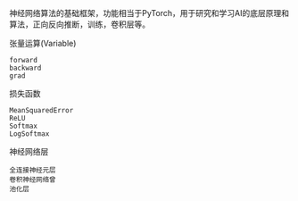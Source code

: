 神经网络算法的基础框架，功能相当于PyTorch，用于研究和学习AI的底层原理和算法，正向反向推断，训练，卷积层等。

张量运算(Variable)
```
forward
backward
grad
```

损失函数
```
MeanSquaredError
ReLU
Softmax
LogSoftmax
```

神经网络层
```
全连接神经元层
卷积神经网络曾
池化层
```

